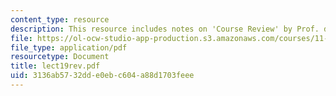 ```yaml
---
content_type: resource
description: This resource includes notes on 'Course Review' by Prof. de Souza Briggs.
file: https://ol-ocw-studio-app-production.s3.amazonaws.com/courses/11-201-gateway-planning-action-fall-2005/3136ab5732dde0ebc604a88d1703feee_lect19rev.pdf
file_type: application/pdf
resourcetype: Document
title: lect19rev.pdf
uid: 3136ab57-32dd-e0eb-c604-a88d1703feee
---
```

